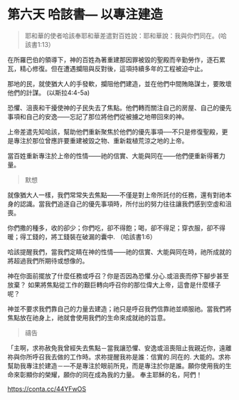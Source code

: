 # 第六天 哈該書— 以專注建造
> 耶和華的使者哈該奉耶和華差遣對百姓說：耶和華說：我與你們同在。(哈該書1:13）

在所羅巴伯的領導下，神的百姓為著重建那因罪被毀的聖殿而辛勤勞作，逐石累瓦，精心修復。但在遭遇攔阻與反對後，這項持續多年的工程被迫中止。

那地的民，就使猶大人的手發軟，攔阻他們建造，並在他們中間賄賂謀士，要敗壞他們的計謀。
(以斯拉4:4-5a)

恐懼、沮喪和干擾使神的子民失去了焦點。他們轉而關注自己的房屋、自己的優先事項和自己的安逸——忘記了那位將他們從被擄之地帶回來的神。

上帝差遣先知哈該，幫助他們重新聚焦於他們的優先事項──不只是修復聖殿，更是專注於那位曾應許要重建被毀之物、重新栽植荒涼之地的上帝。

當百姓重新專注於上帝的性情——祂的信實、大能與同在——他們便重新得著力量。

                   
> 默想

就像猶大人一樣，我們常常失去焦點——不僅是對上帝所託付的任務，還有對祂本身的認識。當我們追逐自己的優先事項時，所付出的努力往往讓我們感到空虛和沮喪。

你們撒的種多，收的卻少；你們吃，卻不得飽；喝，卻不得足；穿衣服，卻不得暖；得工錢的，將工錢裝在破漏的囊中. （哈該書1:6）

哈該提醒我們，當我們定睛在神的性情——祂的信實、大能與同在時，祂所成就的將超過我們所期待或想像的。

神在你面前擺放了什麼任務或呼召？你是否因為恐懼.分心.或沮喪而停下腳步甚至放棄？
如果將焦點從工作的艱巨轉向呼召你的那位偉大上帝，這會是什麼樣子呢？

神並不要求我們靠自己的力量去建造；祂只是呼召我們信靠祂並順服祂。當我們將焦點放在祂身上，祂就會使用我們的生命來成就祂的旨意。

                    
> 禱告

「主啊，求祢赦免我曾經失去焦點－當我讓恐懼、安逸或沮喪阻止我親近你，遠離祢與你所呼召我去做的工作時。求祢提醒我祢是誰：信實的.同在的. 大能的。求祢幫助我專注於建造－—不是專注於眼前所見，而是專注於你是誰。願你使用我的生命來彰顯你的榮耀，願你的同在成為我的力量。
奉主耶穌的名，阿們！

https://conta.cc/44YFwOS